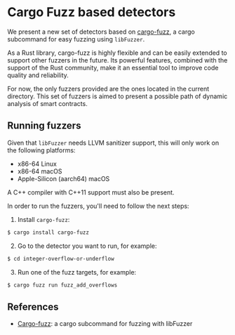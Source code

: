 # Cargo Fuzz based detectors

We present a new set of detectors based on [cargo-fuzz](https://github.com/rust-fuzz/cargo-fuzz), a cargo subcommand for easy fuzzing using `libFuzzer`.

As a Rust library, cargo-fuzz is highly flexible and can be easily extended to support other fuzzers in the future. Its powerful features, combined with the support of the Rust community, make it an essential tool to improve code quality and reliability.

For now, the only fuzzers provided are the ones located in the current directory. This set of fuzzers is aimed to present a possible path of dynamic analysis of smart contracts.

## Running fuzzers

Given that `libFuzzer` needs LLVM sanitizer support, this will only work on the following platforms:

- x86-64 Linux
- x86-64 macOS
- Apple-Silicon (aarch64) macOS

A C++ compiler with C++11 support must also be present.

In order to run the fuzzers, you'll need to follow the next steps:

1. Install `cargo-fuzz`:

```sh
$ cargo install cargo-fuzz
```

2. Go to the detector you want to run, for example:

```sh
$ cd integer-overflow-or-underflow
```

3. Run one of the fuzz targets, for example:

```sh
$ cargo fuzz run fuzz_add_overflows
```

## References

- [Cargo-fuzz](https://github.com/rust-fuzz/cargo-fuzz): a cargo subcommand for fuzzing with libFuzzer
